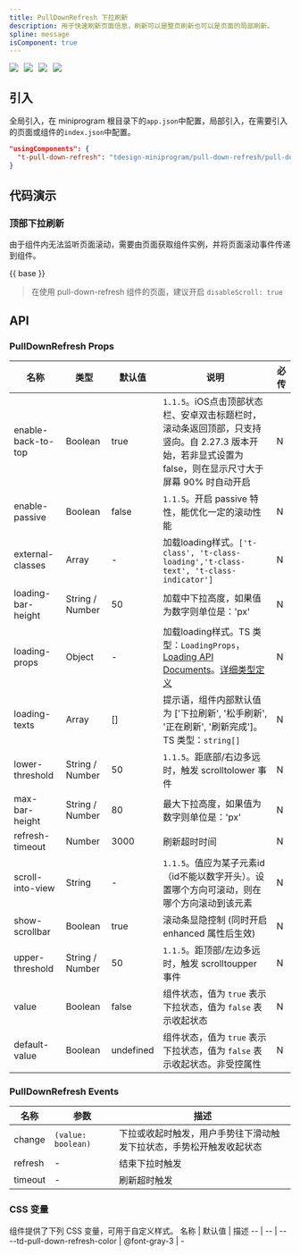 ```yaml
---
title: PullDownRefresh 下拉刷新
description: 用于快速刷新页面信息，刷新可以是整页刷新也可以是页面的局部刷新。
spline: message
isComponent: true
---
```


<span class="coverages-badge" style="margin-right: 10px"><img src="https://img.shields.io/badge/coverages%3A%20lines-96%25-blue" /></span><span class="coverages-badge" style="margin-right: 10px"><img src="https://img.shields.io/badge/coverages%3A%20functions-81%25-blue" /></span><span class="coverages-badge" style="margin-right: 10px"><img src="https://img.shields.io/badge/coverages%3A%20statements-94%25-blue" /></span><span class="coverages-badge" style="margin-right: 10px"><img src="https://img.shields.io/badge/coverages%3A%20branches-81%25-blue" /></span>
## 引入

全局引入，在 miniprogram 根目录下的`app.json`中配置，局部引入，在需要引入的页面或组件的`index.json`中配置。

```json
"usingComponents": {
  "t-pull-down-refresh": "tdesign-miniprogram/pull-down-refresh/pull-down-refresh"
}
```

## 代码演示

### 顶部下拉刷新

由于组件内无法监听页面滚动，需要由页面获取组件实例，并将页面滚动事件传递到组件。

{{ base }}



> 在使用 pull-down-refresh 组件的页面，建议开启 `disableScroll: true`

## API
### PullDownRefresh Props

名称 | 类型 | 默认值 | 说明 | 必传
-- | -- | -- | -- | --
enable-back-to-top | Boolean | true | `1.1.5`。iOS点击顶部状态栏、安卓双击标题栏时，滚动条返回顶部，只支持竖向。自 2.27.3 版本开始，若非显式设置为 false，则在显示尺寸大于屏幕 90% 时自动开启 | N
enable-passive | Boolean | false | `1.1.5`。开启 passive 特性，能优化一定的滚动性能 | N
external-classes | Array | - | 加载loading样式。`['t-class', 't-class-loading','t-class-text', 't-class-indicator']` | N
loading-bar-height | String / Number | 50 | 加载中下拉高度，如果值为数字则单位是：'px' | N
loading-props | Object | - | 加载loading样式。TS 类型：`LoadingProps`，[Loading API Documents](./loading?tab=api)。[详细类型定义](https://github.com/Tencent/tdesign-miniprogram/tree/develop/src/pull-down-refresh/type.ts) | N
loading-texts | Array | [] | 提示语，组件内部默认值为 ['下拉刷新', '松手刷新', '正在刷新', '刷新完成']。TS 类型：`string[]` | N
lower-threshold | String / Number | 50 | `1.1.5`。距底部/右边多远时，触发 scrolltolower 事件 | N
max-bar-height | String / Number | 80 | 最大下拉高度，如果值为数字则单位是：'px' | N
refresh-timeout | Number | 3000 | 刷新超时时间 | N
scroll-into-view | String | - | `1.1.5`。值应为某子元素id（id不能以数字开头）。设置哪个方向可滚动，则在哪个方向滚动到该元素 | N
show-scrollbar | Boolean | true | 滚动条显隐控制 (同时开启 enhanced 属性后生效) | N
upper-threshold | String / Number | 50 | `1.1.5`。距顶部/左边多远时，触发 scrolltoupper 事件 | N
value | Boolean | false | 组件状态，值为 `true` 表示下拉状态，值为 `false` 表示收起状态 | N
default-value | Boolean | undefined | 组件状态，值为 `true` 表示下拉状态，值为 `false` 表示收起状态。非受控属性 | N

### PullDownRefresh Events

名称 | 参数 | 描述
-- | -- | --
change | `(value: boolean)` | 下拉或收起时触发，用户手势往下滑动触发下拉状态，手势松开触发收起状态
refresh | \- | 结束下拉时触发
timeout | \- | 刷新超时触发


### CSS 变量
组件提供了下列 CSS 变量，可用于自定义样式。
名称 | 默认值 | 描述 
-- | -- | --
--td-pull-down-refresh-color | @font-gray-3 | - 
